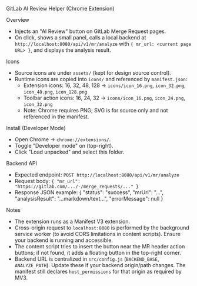 GitLab AI Review Helper (Chrome Extension)

Overview
- Injects an "AI Review" button on GitLab Merge Request pages.
- On click, shows a small panel, calls a local backend at `http://localhost:8080/api/v1/mr/analyze` with `{ mr_url: <current page URL> }`, and displays the analysis result.

Icons
- Source icons are under `assets/` (kept for design source control).
- Runtime icons are copied into `icons/` and referenced by `manifest.json`:
  - Extension icons: 16, 32, 48, 128 → `icons/icon_16.png`, `icon_32.png`, `icon_48.png`, `icon_128.png`
  - Toolbar action icons: 16, 24, 32 → `icons/icon_16.png`, `icon_24.png`, `icon_32.png`
  - Note: Chrome requires PNG; SVG is for source only and not referenced in the manifest.

Install (Developer Mode)
- Open Chrome → `chrome://extensions/`.
- Toggle "Developer mode" on (top-right).
- Click "Load unpacked" and select this folder.

Backend API
- Expected endpoint: `POST http://localhost:8080/api/v1/mr/analyze`
- Request body: `{ "mr_url": "https://gitlab.com/.../-/merge_requests/..." }`
- Response JSON example:
  {
    "status": "success",
    "mrUrl": "...",
    "analysisResult": "...markdown/text...",
    "errorMessage": null
  }

Notes
- The extension runs as a Manifest V3 extension.
- Cross-origin request to `localhost:8080` is performed by the background service worker (to avoid CORS limitations in content scripts). Ensure your backend is running and accessible.
- The content script tries to insert the button near the MR header action buttons; if not found, it adds a floating button in the top-right corner.
 - Backend URL is centralized in `src/config.js` (`BACKEND_BASE`, `ANALYZE_PATH`). Update these if your backend origin/path changes. The manifest still declares `host_permissions` for that origin as required by MV3.

